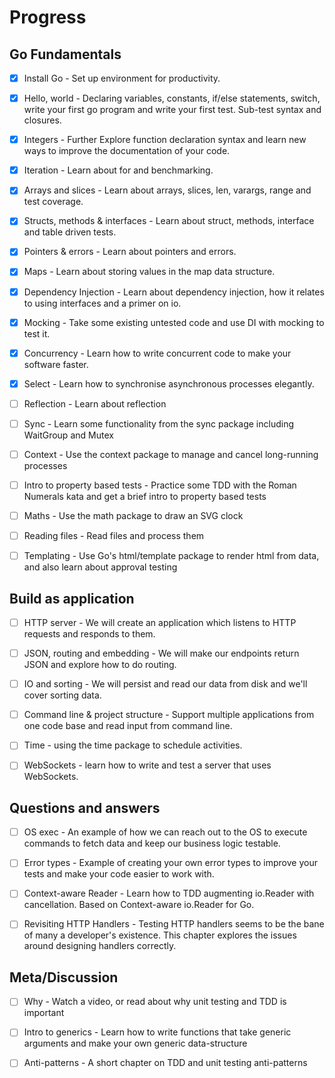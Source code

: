 # Progress

## Go Fundamentals

- [X] Install Go - Set up environment for productivity.

- [X] Hello, world - Declaring variables, constants, if/else statements, switch, write your first go program and write your first test. Sub-test syntax and closures.

- [X] Integers - Further Explore function declaration syntax and learn new ways to improve the documentation of your code.

- [X] Iteration - Learn about for and benchmarking.

- [X] Arrays and slices - Learn about arrays, slices, len, varargs, range and test coverage.

- [X] Structs, methods & interfaces - Learn about struct, methods, interface and table driven tests.

- [X] Pointers & errors - Learn about pointers and errors.

- [X] Maps - Learn about storing values in the map data structure.

- [X] Dependency Injection - Learn about dependency injection, how it relates to using interfaces and a primer on io.

- [X] Mocking - Take some existing untested code and use DI with mocking to test it.

- [X] Concurrency - Learn how to write concurrent code to make your software faster.

- [X] Select - Learn how to synchronise asynchronous processes elegantly.

- [ ] Reflection - Learn about reflection

- [ ] Sync - Learn some functionality from the sync package including WaitGroup and Mutex

- [ ] Context - Use the context package to manage and cancel long-running processes

- [ ] Intro to property based tests - Practice some TDD with the Roman Numerals kata and get a brief intro to property based tests

- [ ] Maths - Use the math package to draw an SVG clock

- [ ] Reading files - Read files and process them

- [ ] Templating - Use Go's html/template package to render html from data, and also learn about approval testing

## Build as application

- [ ] HTTP server - We will create an application which listens to HTTP requests and responds to them.

- [ ] JSON, routing and embedding - We will make our endpoints return JSON and explore how to do routing.

- [ ] IO and sorting - We will persist and read our data from disk and we'll cover sorting data.

- [ ] Command line & project structure - Support multiple applications from one code base and read input from command line.

- [ ] Time - using the time package to schedule activities.

- [ ] WebSockets - learn how to write and test a server that uses WebSockets.

## Questions and answers

- [ ] OS exec - An example of how we can reach out to the OS to execute commands to fetch data and keep our business logic testable.
  
- [ ] Error types - Example of creating your own error types to improve your tests and make your code easier to work with.

- [ ] Context-aware Reader - Learn how to TDD augmenting io.Reader with cancellation. Based on Context-aware io.Reader for Go.

- [ ] Revisiting HTTP Handlers - Testing HTTP handlers seems to be the bane of many a developer's existence. This chapter explores the issues around designing handlers correctly.

## Meta/Discussion

- [ ] Why - Watch a video, or read about why unit testing and TDD is important

- [ ] Intro to generics - Learn how to write functions that take generic arguments and make your own generic data-structure

- [ ] Anti-patterns - A short chapter on TDD and unit testing anti-patterns
